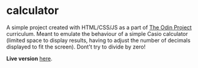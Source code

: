 # calculator

A simple project created with HTML/CSS/JS as a part of [The Odin Project](https://www.theodinproject.com/) curriculum.
Meant to emulate the behaviour of a simple Casio calculator (limited space to display results, having to adjust the number of decimals displayed to fit the screen). Dont't try to divide by zero!

**Live version** [here](https://michalszkil.github.io/calculator/).
